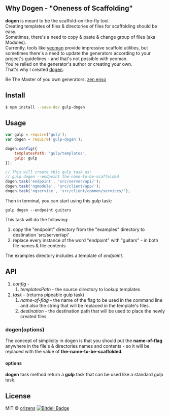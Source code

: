 ## Why Dogen - "Oneness of Scaffolding"
**dogen** is meant to be the scaffold-on-the-fly tool.  
Creating templates of files & directories of files for scaffolding should be easy.  
Sometimes, there's a need to copy & paste & change group of files (aka Modules).  
Currently, tools like [yeoman](http://yeoman.io) provide impressive scaffold utilities, but sometimes there's a need to update the generators according to your project's guidelines - and that's not possible with yeoman.  
You're relied on the generator's author or creating your own.  
That's why I created [dogen](https://en.wikipedia.org/wiki/D%C5%8Dgen).

Be The Master of you own generators.
[zen enso](https://upload.wikimedia.org/wikipedia/commons/f/f1/Enso.jpg)

## Install

```sh
$ npm install --save-dev gulp-dogen
```


## Usage

```js
var gulp = require('gulp');
var dogen = require('gulp-dogen');

dogen.config({
	templatesPath: 'gulp/templates',
	gulp: gulp
});

// This will create this gulp task as:
// gulp dogen --endpoint the-name-to-be-scaffolded
dogen.task('endpoint', 'src/server/api/');
dogen.task('ngmodule', 'src/client/app/');
dogen.task('ngservice', 'src/client/common/services/');
```

Then in terminal, you can start using this gulp task:
```shell
gulp dogen --endpoint guitars
```
This task will do the following:
1. copy the "endpoint" directory from the "examples" directory to destination 'src/server/api'
2. replace every instance of the word "endpoint" with "guitars" - in both file names & file contents

The examples directory includes a template of *endpoint*.

## API
1. *config* - 
	1. *templatesPath* - the source directory to lookup templates
2. *task* - (returns pipeable gulp task)
	1. *name-of-flag* - the name of the flag to be used in the command line and also the string that will be replaced in the template's files.
	2. *destination* - the destination path that will be used to place the newly created files

### dogen(options)
The concept of simplicity in dogen is that you should put the **name-of-flag** anywhere in the file's & directories names and contents - so it will be replaced with the value of **the-name-to-be-scaffolded**.

#### options
**dogen** task method return a **gulp** task that can be used like a standard gulp task.

## License

MIT © [orizens](https://github.com/orizens)
[![Bitdeli Badge](https://d2weczhvl823v0.cloudfront.net/orizens/gulp-dogen/trend.png)](https://bitdeli.com/free "Bitdeli Badge")